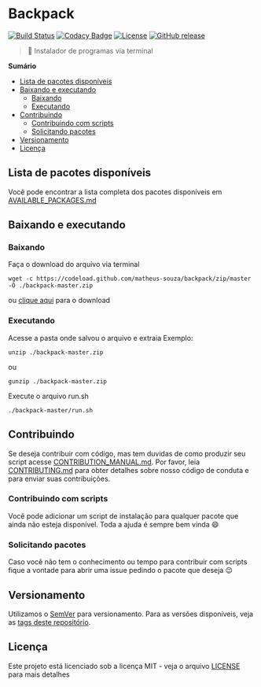# Backpack
[![Build Status](https://travis-ci.org/matheus-souza/backpack.svg?branch=master)](https://travis-ci.org/matheus-souza/backpack)
[![Codacy Badge](https://api.codacy.com/project/badge/Grade/3a9da629ea214886b2f7bb1f83e6194d)](https://www.codacy.com/app/matheus-souza/backpack?utm_source=github.com&utm_medium=referral&utm_content=matheus-souza/backpack&utm_campaign=badger)
[![License](https://img.shields.io/badge/license-MIT-blue.svg)](https://raw.githubusercontent.com/matheus-souza/scripts-ubuntu/master/LICENSE?token=AOS6NKNerpMWxI0PMIv098_vLDeDpyEyks5ZUlUbwA%3D%3D)
[![GitHub release](http://github-release-version.herokuapp.com/github/matheus-souza/backpack/release.svg?style=flat)](https://github.com/matheus-souza/backpack/releases/latest)

> :school_satchel: Instalador de programas via terminal

**Sumário**
- [Lista de pacotes disponíveis](#lista-de-pacotes-disponíveis)
- [Baixando e executando](#baixando-e-executando)
    - [Baixando](#baixando)
    - [Executando](#executando)
- [Contribuindo](#contribuindo)
    - [Contribuindo com scripts](#contribuindo-com-scripts)
    - [Solicitando pacotes](#solicitando-pacotes)
- [Versionamento](#versionamento)
- [Licença](#licença)

## Lista de pacotes disponíveis
Você pode encontrar a lista completa dos pacotes disponíveis em [AVAILABLE_PACKAGES.md](AVAILABLE_PACKAGES.md)

## Baixando e executando

### Baixando
Faça o download do arquivo via terminal
```
wget -c https://codeload.github.com/matheus-souza/backpack/zip/master -O ./backpack-master.zip
```

ou [clique aqui](https://codeload.github.com/matheus-souza/backpack/zip/master) para o download

### Executando
Acesse a pasta onde salvou o arquivo e extraia
Exemplo:
```
unzip ./backpack-master.zip
```
ou
```
gunzip ./backpack-master.zip
```
Execute o arquivo run.sh
```
./backpack-master/run.sh
```

## Contribuindo
Se deseja contribuir com código, mas tem duvidas de como produzir seu script acesse [CONTRIBUTION_MANUAL.md](CONTRIBUTION_MANUAL.md).
Por favor, leia [CONTRIBUTING.md](CONTRIBUTING.md) para obter detalhes sobre nosso código de conduta e para enviar suas contribuições.

### Contribuindo com scripts
Você pode adicionar um script de instalação para qualquer pacote que ainda não esteja disponível. Toda a ajuda é sempre bem vinda :smile:
### Solicitando pacotes
Caso você não tem o conhecimento ou tempo para contribuir com scripts fique a vontade para abrir uma issue pedindo o pacote que deseja :wink:

## Versionamento

Utilizamos o [SemVer](http://semver.org/) para versionamento. Para as versões disponíveis, veja as [tags deste repositório](https://github.com/matheus-souza/backpack/tags).

## Licença

Este projeto está licenciado sob a licença MIT - veja o arquivo [LICENSE](LICENSE) para mais detalhes
